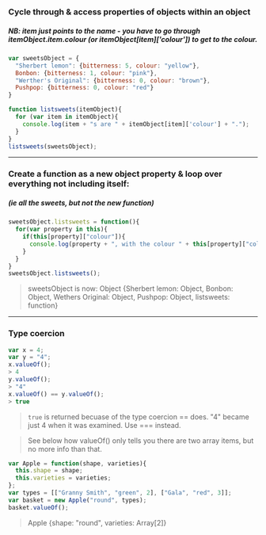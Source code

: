 
### Cycle through & access properties of objects within an object
##### NB: item just points to the name - you have to go through itemObject.item.colour (or itemObject[item]['colour']) to get to the colour.

```javascript
var sweetsObject = {
  "Sherbert lemon": {bitterness: 5, colour: "yellow"},
  Bonbon: {bitterness: 1, colour: "pink"},
  "Werther's Original": {bitterness: 0, colour: "brown"},
  Pushpop: {bitterness: 0, colour: "red"}
}

function listsweets(itemObject){
  for (var item in itemObject){
    console.log(item + "s are " + itemObject[item]['colour'] + ".");
  }
}
listsweets(sweetsObject);
```

---

### Create a function as a new object property & loop over everything not including itself:
##### (ie all the sweets, but not the new function)

```javascript
sweetsObject.listsweets = function(){
  for(var property in this){
    if(this[property]["colour"]){
      console.log(property + ", with the colour " + this[property]["colour"] + ".");
    }
  }
}
sweetsObject.listsweets();
```
> sweetsObject is now:
> Object {Sherbert lemon: Object, Bonbon: Object, Wethers Original: Object, Pushpop: Object, listsweets: function}

---

### Type coercion
```javascript
var x = 4;
var y = "4";
x.valueOf();
> 4
y.valueOf();
> "4"
x.valueOf() == y.valueOf();
> true
```
> ```true``` is returned becuase of the type coercion == does. "4" became just 4 when it was examined. Use === instead.

> See below how valueOf() only tells you there are two array items, but no more info than that.

```javascript
var Apple = function(shape, varieties){
  this.shape = shape;
  this.varieties = varieties;
};
var types = [["Granny Smith", "green", 2], ["Gala", "red", 3]];
var basket = new Apple("round", types);
basket.valueOf();
```
> Apple {shape: "round", varieties: Array[2]}